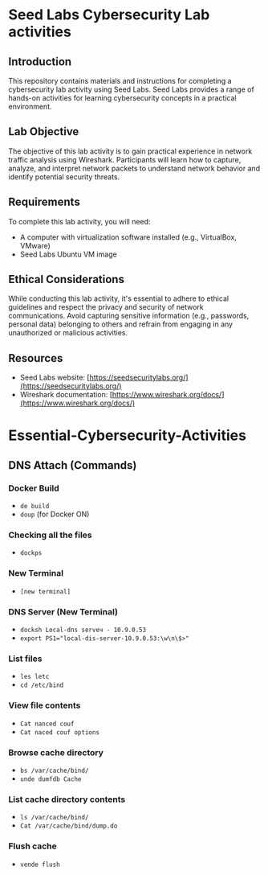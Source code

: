 # Seed Labs Cybersecurity Lab activities

## Introduction
This repository contains materials and instructions for completing a cybersecurity lab activity using Seed Labs. Seed Labs provides a range of hands-on activities for learning cybersecurity concepts in a practical environment.

## Lab Objective
The objective of this lab activity is to gain practical experience in network traffic analysis using Wireshark. Participants will learn how to capture, analyze, and interpret network packets to understand network behavior and identify potential security threats.

## Requirements
To complete this lab activity, you will need:
- A computer with virtualization software installed (e.g., VirtualBox, VMware)
- Seed Labs Ubuntu VM image



## Ethical Considerations
While conducting this lab activity, it's essential to adhere to ethical guidelines and respect the privacy and security of network communications. Avoid capturing sensitive information (e.g., passwords, personal data) belonging to others and refrain from engaging in any unauthorized or malicious activities.

## Resources
- Seed Labs website: [https://seedsecuritylabs.org/](https://seedsecuritylabs.org/)
- Wireshark documentation: [https://www.wireshark.org/docs/](https://www.wireshark.org/docs/)


# Essential-Cybersecurity-Activities


## DNS Attach (Commands)

### Docker Build
- `de build`
- `doup` (for Docker ON)

### Checking all the files
- `dockps`

### New Terminal
- `[new terminal]`

### DNS Server (New Terminal)
- `docksh Local-dns servеч - 10.9.0.53`
- `export PS1="local-dis-server-10.9.0.53:\w\n\$>"`

### List files
- `les letc`
- `cd /etc/bind`

### View file contents
- `Cat nanced couf`
- `Cat naced couf options`

### Browse cache directory
- `bs /var/cache/bind/`
- `unde dumfdb Cache`

### List cache directory contents
- `ls /var/cache/bind/`
- `Cat /var/cache/bind/dump.do`

### Flush cache
- `vende flush`

